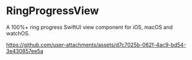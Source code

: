# RingProgressView
A 100%+ ring progress SwiftUI view component for iOS, macOS and watchOS.

https://github.com/user-attachments/assets/d7c7025b-062f-4ac9-bd54-3e430857ee5a

